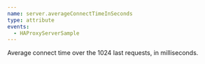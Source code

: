```yaml
---
name: server.averageConnectTimeInSeconds
type: attribute
events:
  - HAProxyServerSample
---
```


Average connect time over the 1024 last requests, in milliseconds.